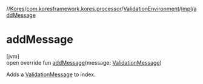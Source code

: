//[Kores](../../../../index.md)/[com.koresframework.kores.processor](../../index.md)/[ValidationEnvironment](../index.md)/[Impl](index.md)/[addMessage](add-message.md)

# addMessage

[jvm]\
open override fun [addMessage](add-message.md)(message: [ValidationMessage](../../-validation-message/index.md))

Adds a [ValidationMessage](../../-validation-message/index.md) to index.
